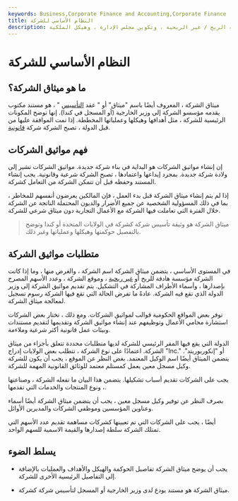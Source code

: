 ```yaml
---
keywords: Business,Corporate Finance and Accounting,Corporate Finance
title: النظام الأساسي للشركة
description: يحدد ميثاق الشركة المعلومات الأساسية للشركة ، وموقعها ، وحالة الربح / غير الربحية ، وتكوين مجلس الإدارة ، وهيكل الملكية.
---
```


# النظام الأساسي للشركة
## ما هو ميثاق الشركة؟

ميثاق الشركة ، المعروف أيضًا باسم "ميثاق" أو " عقد [التأسيس](/articlesofincorporation) " ، هو مستند مكتوب يقدمه مؤسسو الشركة إلى وزير الخارجية (أو المسجل في كندا). إنها توضح المكونات الرئيسية للشركة ، مثل أهدافها وهيكلها وعملياتها المخططة. إذا تمت الموافقة عليها من قبل الدولة ، تصبح الشركة شركة [قانونية](/corporation).

## فهم مواثيق الشركات

إن إنشاء مواثيق الشركات هو البداية في بناء شركة جديدة. مواثيق الشركات تشير إلى ولادة شركة جديدة. بمجرد إيداعها واعتمادها ، تصبح الشركة شرعية وقانونية. يجب إنشاء المستند وحفظه قبل أن تتمكن الشركة من التعامل كشركة.

إذا لم يتم إنشاء ميثاق الشركة قبل بدء العمل ، فإن المالكين يعرضون أنفسهم للمخاطر ، بما في ذلك المسؤولية الشخصية عن جميع الأضرار والديون المحتملة الناتجة عن الشركة خلال الفترة التي تعاملت فيها الشركة مع الأعمال التجارية دون ميثاق شرعي للشركة.

> ميثاق الشركة هو وثيقة تأسيس شركة كشركة في الولايات المتحدة أو كندا وتوضح بالتفصيل حوكمتها وهيكلها وعملياتها وغير ذلك.

>

## متطلبات مواثيق الشركة

في المستوى الأساسي ، يتضمن ميثاق الشركة اسم الشركة ، والغرض منها ، وما إذا كانت الشركة مؤسسة هادفة للربح أو [غير ربحية](/non-profitorganization) ، وموقع الشركة ، وعدد الأسهم المصرح بإصدارها ، وأسماء الأطراف المشاركة في التشكيل. يتم تقديم مواثيق الشركة إلى وزير الدولة الذي تقع فيه الشركة. عادةً ما تفرض الحالة التي تقع فيها الشركة رسوم تسجيل لمعالجة ميثاق الشركة.

توفر بعض المواقع الحكومية قوالب لمواثيق الشركات. ومع ذلك ، تختار بعض الشركات استشارة محامي الأعمال وتوظيفهم عند إنشاء مواثيق الشركة وتقديمها لتقديم مستندات وبيئات عمل قانونية أكثر شرعية وملاءمة.

الدولة التي يقع فيها المقر الرئيسي للشركة لديها متطلبات محددة تتعلق بأجزاء من ميثاق الشركة. اعتمادًا على نوع الشركة ، تتطلب بعض الولايات إدراج "Inc." أو "إنكوربوريتد". يتضمن الميثاق أيضًا اسم الوكيل المعتمد. بغض النظر عن الموقع ، يجب أن يكون للشركة وكيل مسجل معين يعمل كمستلم معتمد للوثائق القانونية المهمة للشركة.

يجب على الشركات تقديم أسباب تشكيلها. يتضمن هذا البيان ما تفعله الشركة ، وصناعتها ، ونوع المنتجات والخدمات التي تقدمها.

بصرف النظر عن توفير وكيل مسجل معين ، يجب أن يتضمن ميثاق الشركة أيضًا أسماء وعناوين المؤسسين وموظفي الشركات والمديرين الأوائل.

أيضًا ، يجب على الشركات التي تم تعيينها كشركات مساهمة تقديم عدد الأسهم التي تمتلك الشركة سلطة إصدارها والقيمة الاسمية للسهم الواحد.

## يسلط الضوء

- يجب أن يوضح ميثاق الشركة تفاصيل الحوكمة والهيكل والأهداف والعمليات بالإضافة إلى التفاصيل الرئيسية الأخرى للشركة.

- ميثاق الشركة هو مستند يودع لدى وزير الخارجية أو المسجل لتأسيس شركة كشركة.

